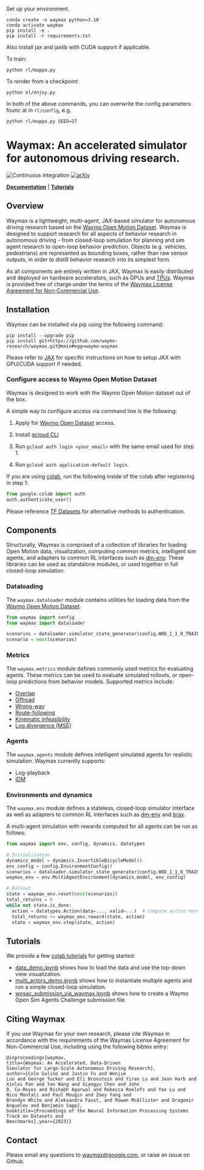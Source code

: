 Set up your environment.
```
conda create -n waymax python=3.10
conda activate waymax
pip install -e .
pip install -r requirements.txt
```

Also install jax and jaxlib with CUDA support if applicable.

To train:
```
python rl/mappo.py
```

To render from a checkpoint:
```
python el/enjoy.py
```

In both of the above commands, you can overwrite the config parameters founc at in `rl/config`, e.g.
```
python rl/mappo.py SEED=27
```

# Waymax: An accelerated simulator for autonomous driving research.

![Continuous integration](https://github.com/waymo-research/waymax/actions/workflows/ci-build.yml/badge.svg)
[![arXiv](https://img.shields.io/badge/cs.RO-2310.08710-b31b1b?logo=arxiv&logoColor=red)](https://arxiv.org/abs/2310.08710)

[**Documentation**](https://waymo-research.github.io/waymax/docs/)
| [**Tutorials**](https://waymo-research.github.io/waymax/docs/getting_started.html)

## Overview

Waymax is a lightweight, multi-agent, JAX-based simulator for autonomous driving
research based on the [Waymo Open Motion Dataset](https://waymo.com/open/).
Waymax is designed to support research for all aspects of behavior research in
autonomous driving - from closed-loop simulation for planning and sim agent
research to open-loop behavior prediction. Objects (e.g. vehicles, pedestrians)
are represented as bounding boxes, rather than raw sensor outputs, in order to
distill behavior research into its simplest form.

As all components are entirely written in JAX, Waymax is easily distributed and
deployed on hardware accelerators, such as GPUs and
[TPUs](https://cloud.google.com/tpu). Waymax is provided free of charge under
the terms of the [Waymax License Agreement for Non-Commercial Use](https://github.com/waymo-research/waymax/blob/main/LICENSE).


## Installation

Waymax can be installed via pip using the following command:

```
pip install --upgrade pip
pip install git+https://github.com/waymo-research/waymax.git@main#egg=waymo-waymax
```

Please refer to [JAX](https://github.com/google/jax#installation) for specific
instructions on how to setup JAX with GPU/CUDA support if needed.

### Configure access to Waymo Open Motion Dataset

Waymax is designed to work with the Waymo Open Motion dataset out of the box.

A simple way to configure access via command line is the following:

1.  Apply for [Waymo Open Dataset](https://waymo.com/open) access.

2.  Install [gcloud CLI](https://cloud.google.com/sdk/docs/install)

3.  Run `gcloud auth login <your_email>` with the same email used for step 1.

4.  Run `gcloud auth application-default login`.

If you are using [colab](https://colab.google), run the following inside of the colab after registering in step 1:

```python
from google.colab import auth
auth.authenticate_user()
```

Please reference
[TF Datasets](https://www.tensorflow.org/datasets/gcs#authentication) for
alternative methods to authentication.

## Components

Structurally, Waymax is comprised of a collection of libraries for loading Open
Motion data, visualization, computing common metrics, intelligent sim agents,
and adapters to common RL interfaces such as
[dm-env](https://github.com/deepmind/dm_env). These libraries can be used as
standalone modules, or used together in full closed-loop simulation.

### Dataloading

The `waymax.dataloader` module contains utilities for loading data from the
[Waymo Open Motion Dataset](https://waymo.com/open/).

```python
from waymax import config
from waymax import dataloader

scenarios = dataloader.simulator_state_generator(config.WOD_1_1_0_TRAINING)
scenario = next(scenarios)
```

### Metrics

The `waymax.metrics` module defines commonly used metrics for evaluating agents.
These metrics can be used to evaluate simulated rollouts, or open-loop
predictions from behavior models. Supported metrics include:

-   [Overlap](https://github.com/waymo-research/waymax/tree/main/waymax/metrics/overlap.py)
-   [Offroad](https://github.com/waymo-research/waymax/tree/main/waymax/metrics/roadgraph.py)
-   [Wrong-way](https://github.com/waymo-research/waymax/tree/main/waymax/metrics/roadgraph.py)
-   [Route-following](https://github.com/waymo-research/waymax/tree/main/waymax/metrics/route.py)
-   [Kinematic infeasibility](https://github.com/waymo-research/waymax/tree/main/waymax/metrics/comfort.py)
-   [Log divergence (MSE)](https://github.com/waymo-research/waymax/tree/main/waymax/metrics/imitation.py)

### Agents

The `waymax.agents` module defines intelligent simulated agents for realistic
simulation. Waymax currently supports:

-   Log-playback
-   [IDM](https://github.com/waymo-research/waymax/tree/main/waymax/agents/waypoint_following_agent.py)

### Environments and dynamics

The `waymax.env` module defines a stateless, closed-loop simulator interface as
well as adapters to common RL interfaces such as
[dm-env](https://github.com/deepmind/dm_env) and
[brax](https://github.com/google/brax).

A multi-agent simulation with rewards computed for all agents can be run as
follows:

```python
from waymax import env, config, dynamics, datatypes

# Initialization
dynamics_model = dynamics.InvertibleBicycleModel()
env_config = config.EnvironmentConfig()
scenarios = dataloader.simulator_state_generator(config.WOD_1_1_0_TRAINING)
waymax_env = env.MultiAgentEnvironment(dynamics_model, env_config)

# Rollout
state = waymax_env.reset(next(scenarios))
total_returns = 0
while not state.is_done:
  action = datatypes.Action(data=..., valid=...)  # Compute action here
  total_returns += waymax_env.reward(state, action)
  state = waymax_env.step(state, action)
```

## Tutorials

We provide a few
[colab tutorials](https://github.com/waymo-research/waymax/blob/main/docs/notebooks) for
getting started:

-   [data_demo.ipynb](https://github.com/waymo-research/waymax/blob/main/docs/notebooks/data_demo.ipynb)
    shows how to load the data and use the top-down view visualization.
-   [multi_actors_demo.ipynb](https://github.com/waymo-research/waymax/blob/main/docs/notebooks/multi_actors_demo.ipynb)
    shows how to instantiate multiple agents and run a simple closed-loop
    simulation.
-   [wosac_submission_via_waymax.ipynb](https://github.com/waymo-research/waymax/blob/main/docs/notebooks/wosac_submission_via_waymax.ipynb)
    shows how to create a Waymo Open Sim Agents Challenge submission file.

## Citing Waymax

If you use Waymax for your own research, please cite Waymax in accordance with
the requirements of the Waymax License Agreement for Non-Commercial Use,
including using the following bibtex entry:

```
@inproceedings{waymax,
title={Waymax: An Accelerated, Data-Driven
Simulator for Large-Scale Autonomous Driving Research},
author={Cole Gulino and Justin Fu and Wenjie
Luo and George Tucker and Eli Bronstein and Yiren Lu and Jean Harb and Xinlei Pan and Yan Wang and Xiangyu Chen and John
D. Co-Reyes and Rishabh Agarwal and Rebecca Roelofs and Yao Lu and Nico Montali and Paul Mougin and Zoey Yang and
Brandyn White and Aleksandra Faust, and Rowan McAllister and Dragomir Anguelov and Benjamin Sapp},
booktitle={Proceedings of the Neural Information Processing Systems Track on Datasets and
Benchmarks},year={2023}}
```

## Contact

Please email any questions to [waymax@google.com](mailto:waymax@google.com), or raise an issue on Github.
